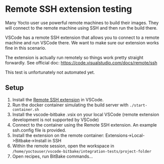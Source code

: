 # Remote SSH extension testing

Many Yocto user use powerful remote machines to build their images. They
will connect to the remote machine using SSH and then run the build there.

VSCode has a remote SSH extension that allows you to connect to a remote
machine and run VSCode there. We want to make sure our extension works fine
in this scenario.

The extension is actually run remotely so things work pretty straight forwardly.
See official doc: https://code.visualstudio.com/docs/remote/ssh

This test is unfortunately not automated yet.

## Setup

1. Install the [Remote SSH extension](https://marketplace.visualstudio.com/items?itemName=ms-vscode-remote.remote-ssh) in VSCode.
2. Run the docker container simulating the build server with `./start-container.sh`
3. Install the vscode-bitbake .vsix on your local VSCode (remote extension development is not supported by VSCode)
4. Connect to the container using the Remote SSH extension. An example ssh.config file is provided.
5. Install the extension on the remote container: Extensions->Local->Bitbake->Install in SSH
6. Within the remote session, open the workspace in `/home/yoctouser/vscode-bitbake/integration-tests/project-folder`
7. Open recipes, run BitBake commands...
